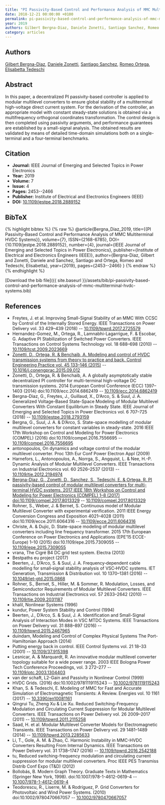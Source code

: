```yaml
---
title: "PI Passivity-Based Control and Performance Analysis of MMC Multiterminal HVDC Systems"
date: 2018-12-21 00:00:00 +0100
permalink: pi-passivity-based-control-and-performance-analysis-of-mmc-multiterminal-hvdc-systems
year: 2019
authors: Gilbert Bergna-Diaz, Daniele Zonetti, Santiago Sanchez, Romeo Ortega, Elisabetta Tedeschi
category: articles
---
```

 
## Authors
[Gilbert Bergna-Diaz](authors/gilbert-bergna-diaz), [Daniele Zonetti](authors/daniele-zonetti), [Santiago Sanchez](authors/santiago-sanchez), [Romeo Ortega](authors/romeo-ortega), [Elisabetta Tedeschi](authors/elisabetta-tedeschi)
 
## Abstract
In this paper, a decentralized PI passivity-based controller is applied to modular multilevel converters to ensure global stability of a multiterminal high-voltage direct current system. For the derivation of the controller, an appropriate model with constant steady-state solutions is obtained via a multifrequency orthogonal coordinates transformation. The control design is then completed using passivity arguments, and performance guarantees are established by a small-signal analysis. The obtained results are validated by means of detailed time-domain simulations both on a single-terminal and a four-terminal benchmarks.
 
## Citation
- **Journal:** IEEE Journal of Emerging and Selected Topics in Power Electronics
- **Year:** 2019
- **Volume:** 7
- **Issue:** 4
- **Pages:** 2453--2466
- **Publisher:** Institute of Electrical and Electronics Engineers (IEEE)
- **DOI:** [10.1109/jestpe.2018.2889152](https://doi.org/10.1109/jestpe.2018.2889152)
 
## BibTeX
{% highlight bibtex %}
{% raw %}
@article{Bergna_Diaz_2019,
  title={{PI Passivity-Based Control and Performance Analysis of MMC Multiterminal HVDC Systems}},
  volume={7},
  ISSN={2168-6785},
  DOI={10.1109/jestpe.2018.2889152},
  number={4},
  journal={IEEE Journal of Emerging and Selected Topics in Power Electronics},
  publisher={Institute of Electrical and Electronics Engineers (IEEE)},
  author={Bergna-Diaz, Gilbert and Zonetti, Daniele and Sanchez, Santiago and Ortega, Romeo and Tedeschi, Elisabetta},
  year={2019},
  pages={2453--2466}
}
{% endraw %}
{% endhighlight %}
 
[Download the bib file]({{ site.baseurl }}/assets/bib/pi-passivity-based-control-and-performance-analysis-of-mmc-multiterminal-hvdc-systems.bib)
 
## References
- Freytes, J. et al. Improving Small-Signal Stability of an MMC With CCSC by Control of the Internally Stored Energy. IEEE Transactions on Power Delivery vol. 33 429–439 (2018) -- [10.1109/tpwrd.2017.2725579](https://doi.org/10.1109/tpwrd.2017.2725579)
- Hernandez-Gomez, M., Ortega, R., Lamnabhi-Lagarrigue, F. & Escobar, G. Adaptive PI Stabilization of Switched Power Converters. IEEE Transactions on Control Systems Technology vol. 18 688–698 (2010) -- [10.1109/tcst.2009.2023669](https://doi.org/10.1109/tcst.2009.2023669)
- [Zonetti, D., Ortega, R. & Benchaib, A. Modeling and control of HVDC transmission systems from theory to practice and back. Control Engineering Practice vol. 45 133–146 (2015)](modeling-and-control-of-hvdc-transmission-systems-from-theory-to-practice-and-back) -- [10.1016/j.conengprac.2015.09.012](https://doi.org/10.1016/j.conengprac.2015.09.012)
- Zonetti, D., Ortega, R. & Benchaib, A. A globally asymptotically stable decentralized PI controller for multi-terminal high-voltage DC transmission systems. 2014 European Control Conference (ECC) 1397–1403 (2014) doi:10.1109/ecc.2014.6862419 -- [10.1109/ecc.2014.6862419](https://doi.org/10.1109/ecc.2014.6862419)
- Bergna-Diaz, G., Freytes, J., Guillaud, X., D’Arco, S. & Suul, J. A. Generalized Voltage-Based State-Space Modeling of Modular Multilevel Converters With Constant Equilibrium in Steady State. IEEE Journal of Emerging and Selected Topics in Power Electronics vol. 6 707–725 (2018) -- [10.1109/jestpe.2018.2793159](https://doi.org/10.1109/jestpe.2018.2793159)
- Bergna, G., Suul, J. A. & D’Arco, S. State-space modelling of modular multilevel converters for constant variables in steady-state. 2016 IEEE 17th Workshop on Control and Modeling for Power Electronics (COMPEL) (2016) doi:10.1109/compel.2016.7556695 -- [10.1109/compel.2016.7556695](https://doi.org/10.1109/compel.2016.7556695)
- antonopoulos, On dynamics and voltage control of the modular multilevel converter. Proc 13th Eur Conf Power Electron Appl (2009)
- Harnefors, L., Antonopoulos, A., Norrga, S., Angquist, L. & Nee, H.-P. Dynamic Analysis of Modular Multilevel Converters. IEEE Transactions on Industrial Electronics vol. 60 2526–2537 (2013) -- [10.1109/tie.2012.2194974](https://doi.org/10.1109/tie.2012.2194974)
- [Bergna-Diaz, G., Zonetti, D., Sanchez, S., Tedeschi, E. & Ortega, R. PI passivity-based control of modular multilevel converters for multi-terminal HVDC systems. 2017 IEEE 18th Workshop on Control and Modeling for Power Electronics (COMPEL) 1–8 (2017) doi:10.1109/compel.2017.8013329](pi-passivity-based-control-of-modular-multilevel-converters-for-multi-terminal-hvdc-systems) -- [10.1109/compel.2017.8013329](https://doi.org/10.1109/compel.2017.8013329)
- Rohner, S., Weber, J. & Bernet, S. Continuous model of Modular Multilevel Converter with experimental verification. 2011 IEEE Energy Conversion Congress and Exposition 4021–4028 (2011) doi:10.1109/ecce.2011.6064316 -- [10.1109/ecce.2011.6064316](https://doi.org/10.1109/ecce.2011.6064316)
- Christe, A. & Dujic, D. State-space modeling of modular multilevel converters including line frequency transformer. 2015 17th European Conference on Power Electronics and Applications (EPE’15 ECCE-Europe) 1–10 (2015) doi:10.1109/epe.2015.7309055 -- [10.1109/epe.2015.7309055](https://doi.org/10.1109/epe.2015.7309055)
- vrana, The Cigr&#x00E9; B4 DC grid test system. Electra (2013)
- Bestpaths eu project (2017)
- Beerten, J., D’Arco, S. & Suul, J. A. Frequency‐dependent cable modelling for small‐signal stability analysis of VSC‐HVDC systems. IET Generation, Transmission &amp; Distribution vol. 10 1370–1381 (2016) -- [10.1049/iet-gtd.2015.0868](https://doi.org/10.1049/iet-gtd.2015.0868)
- Rohner, S., Bernet, S., Hiller, M. & Sommer, R. Modulation, Losses, and Semiconductor Requirements of Modular Multilevel Converters. IEEE Transactions on Industrial Electronics vol. 57 2633–2642 (2010) -- [10.1109/tie.2009.2031187](https://doi.org/10.1109/tie.2009.2031187)
- khalil, Nonlinear Systems (1996)
- kundur, Power System Stability and Control (1994)
- Beerten, J., D’Arco, S. & Suul, J. A. Identification and Small-Signal Analysis of Interaction Modes in VSC MTDC Systems. IEEE Transactions on Power Delivery vol. 31 888–897 (2016) -- [10.1109/tpwrd.2015.2467965](https://doi.org/10.1109/tpwrd.2015.2467965)
- duindam, Modeling and Control of Complex Physical Systems The Port-Hamiltonian Approach (2014)
- Putting energy back in control. IEEE Control Systems vol. 21 18–33 (2001) -- [10.1109/37.915398](https://doi.org/10.1109/37.915398)
- Lesnicar, A. & Marquardt, R. An innovative modular multilevel converter topology suitable for a wide power range. 2003 IEEE Bologna Power Tech Conference Proceedings, vol. 3 272–277 -- [10.1109/ptc.2003.1304403](https://doi.org/10.1109/ptc.2003.1304403)
- van der schaft, L2-Gain and Passivity in Nonlinear Control (1999)
- HVDC Grids. (2016) doi:10.1002/9781119115243 -- [10.1002/9781119115243](https://doi.org/10.1002/9781119115243)
- Khan, S. & Tedeschi, E. Modeling of MMC for Fast and Accurate Simulation of Electromagnetic Transients: A Review. Energies vol. 10 1161 (2017) -- [10.3390/en10081161](https://doi.org/10.3390/en10081161)
- Qingrui Tu, Zheng Xu & Lie Xu. Reduced Switching-Frequency Modulation and Circulating Current Suppression for Modular Multilevel Converters. IEEE Transactions on Power Delivery vol. 26 2009–2017 (2011) -- [10.1109/tpwrd.2011.2115258](https://doi.org/10.1109/tpwrd.2011.2115258)
- Saad, H. et al. Modular Multilevel Converter Models for Electromagnetic Transients. IEEE Transactions on Power Delivery vol. 29 1481–1489 (2014) -- [10.1109/tpwrd.2013.2285633](https://doi.org/10.1109/tpwrd.2013.2285633)
- Li, T., Gole, A. M. & Zhao, C. Harmonic Instability in MMC-HVDC Converters Resulting From Internal Dynamics. IEEE Transactions on Power Delivery vol. 31 1738–1747 (2016) -- [10.1109/tpwrd.2016.2542188](https://doi.org/10.1109/tpwrd.2016.2542188)
- tu, Reduced switching-frequency modulation and circulating current suppression for modular multilevel converters. Proc IEEE PES Transmiss Distrib Conf Expo (T&D) (2012)
- Bollobás, B. Modern Graph Theory. Graduate Texts in Mathematics (Springer New York, 1998). doi:10.1007/978-1-4612-0619-4 -- [10.1007/978-1-4612-0619-4](https://doi.org/10.1007/978-1-4612-0619-4)
- Teodorescu, R., Liserre, M. & Rodríguez, P. Grid Converters for Photovoltaic and Wind Power Systems. (2010) doi:10.1002/9780470667057 -- [10.1002/9780470667057](https://doi.org/10.1002/9780470667057)

